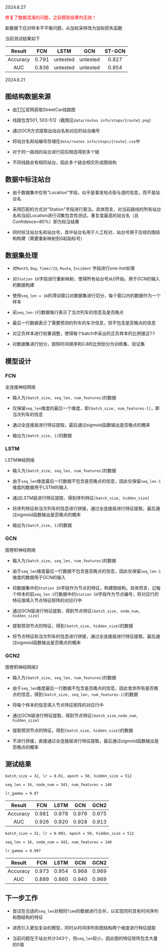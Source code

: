 2024.6.27

<span style="color: red; "> 修复了数据混淆的问题，之前模型结果均无效！ </span>

新数据下应对样本不平衡问题，从加权采样改为加权损失函数

当前测试结果如下

|  Result  |  FCN  |   LSTM   |   GCN    | ST-GCN |
|:--------:|:-----:|:--------:|:--------:|:------:|
| Accuracy | 0.791 | untested | untested | 0.827  |
|   AUC    | 0.836 | untested | untested | 0.854  |

2024.6.21

<h2>图结构数据来源</h2>

- 由[TTC](www.ttc.ca/routes-and-schedules)官网获取StreetCar线路图

- 线路包含501, 503-512（截图见`data/routes info/stops/{route}.png`）

- 通过OCR方式提取出站台名和对应的站台编号

- 将站台名和站编号存储在`data/routes info/stops/{route}.csv`中

- 对于同一路线的站台进行前后相连得到多个链

- 不同线路会有相同站台，因此多个链会相交形成图结构

<h2>数据中标注站台</h2>

- 由于数据集中仅有"Location"字段，似乎是事发地点街与道的信息，而不是站台名

- 采用匹配的方式对"Station"字段进行表注。具体而言，对当前路线的所有站台名和当前Location进行词集包含性测试，重复度最高的站台名（且Confidence>80%）即为标注结果

- 同时标注站台名和站台号，其中站台名用于人工校对，站台号用于后续的图结构构建（需要重新映射到0起始标号）

<h2>数据集处理</h2>

- 对`Month`, `Day`, `Time//15`, `Route`, `Incident` 字段进行one-hot处理

- 对`Station ID`字段进行重新映射，使得所有站台号从0开始，用于GCN的输入的数据构建

- 使用`seq_len = 16`的滑动窗口对数据集进行切分，每个窗口内的数据作为一个样本

- 前`seq_len-1`行数据每行表示了当次列车的信息及是否晚点

- 最后一行数据表示了需要预测的列车的车次信息，但不包含是否晚点的信息

- 对正负样本进行权重调整，使得每个batch中采出的正负样本的比例接近1:1

- 对数据集进行划分，按照时间顺序和0.8的比例划分为训练集、验证集

<h2>模型设计</h2>

<h3>FCN</h3>

全连接神经网络

- 输入为`[batch_size, seq_len, num_features]`的数据

- 仅保留`seq_len`维度的最后一个维度，即`[batch_size, num_features-1]`，即当次列车的信息

- 通过全连接层进行特征提取，最后通过sigmoid函数输出是否晚点的概率

- 输出为`[batch_size, 1]`的数据


<h3>LSTM</h3>

LSTM神经网络

- 输入为`[batch_size, seq_len, num_features]`的数据

- 由于`seq_len`维度最后一行数据不包含是否晚点的信息，因此仅保留`seq_len-1`维度的数据用于LSTM的输入

- 通过LSTM层进行特征提取，得到序列特征`[batch_size, hidden_size]`

- 将序列特征和当次列车的信息进行拼接，通过全连接层进行特征提取，最后通过sigmoid函数输出是否晚点的概率

- 输出为`[batch_size, 1]`的数据


<h3>GCN</h3>

图卷积神经网络

- 输入为`[batch_size, seq_len, num_features]`的数据

- 由于`seq_len`维度最后一行数据不包含是否晚点的信息，因此仅保留`seq_len-1`维度的数据用于GCN的输入

- 将数据集中的`Station ID`字段作为节点的特征，构建图结构。具体而言，记每个样本的前`seq_len-1`行数据中的`Station ID`字段作为节点编号，将对应行的特征值填入节点特征矩阵的对应行中

- 通过GCN层进行特征提取，得到节点特征`[batch_size, node_num, hidden_size]`

- 提取预测节点的特征，得到`[batch_size, hidden_size]`的数据

- 将节点特征和当次列车的信息进行拼接，通过全连接层进行特征提取，最后通过sigmoid函数输出是否晚点的概率


<h3>GCN2</h3>

图卷积神经网络2

- 输入为`[batch_size, seq_len, num_features]`的数据

- 由于`seq_len`维度最后一行数据不包含是否晚点的信息，因此舍弃所有是否晚点的信息，得到`[batch_size, seq_len, num_features-1]`的数据

- 将每个样本的信息填入节点特征矩阵的对应行中

- 通过GCN层进行特征提取，得到节点特征`[batch_size,node_num, hidden_size]`

- 提取预测节点的特征，得到`[batch_size, hidden_size]`的数据

- 不进行拼接，直接通过全连接层进行特征提取，最后通过sigmoid函数输出是否晚点的概率


<h2>测试结果</h2>

`batch_size = 32, lr = 0.01, epoch = 50, hidden_size = 512`

`seq_len = 16, node_num = 343, num_features = 140`

`lr_gamma = 0.97`

|  Result  |  FCN  | LSTM  |  GCN  | GCN2  |
|:--------:|:-----:|:-----:|:-----:|:-----:|
| Accuracy | 0.981 | 0.978 | 0.976 | 0.975 |
|   AUC    | 0.926 | 0.920 | 0.928 | 0.913 |

`batch_size = 32, lr = 0.003, epoch = 50, hidden_size = 512`

`seq_len = 16, node_num = 343, num_features = 140`

`lr_gamma = 0.997`

|  Result  |  FCN  | LSTM  |  GCN  | GCN2  |
|:--------:|:-----:|:-----:|:-----:|:-----:|
| Accuracy | 0.973 | 0.954 | 0.968 | 0.969 |
|   AUC    | 0.889 | 0.860 | 0.940 | 0.969 |


<h2>下一步工作</h2>

- 尝试在合适的`seq_len`对相同`Time`的数据进行合并，以实现同时具有时间序列和图结构的特征

- 进而引入更加复杂的模型，同时从时间序列和图结构两个维度进行特征提取

- 当前问题在于站台共计343个，但`seq_len`较小，因此图的特征矩阵包含大量的0值







